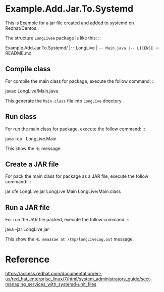 Example.Add.Jar.To.Systemd
=======================

This is Example for a jar file created and added to systemd on Redhat/Centos..

The structure ``LongLivee`` package is like this: ::

  Example.Add.Jar.To.Systemd/
  |-- LongLive
  |   `-- Main.java
  |-- LICENSE
  `-- README.md

Compile class
-------------

For compile the main class for package, execute the follow command: ::

  javac LongLive/Main.java

This generate the ``Main.class`` file into ``LongLive`` directory.

Run class
---------

For run the main class for package, execute the follow command: ::

  java -cp . LongLive.Main

This show the ``Hi`` message.

Create a JAR file
-----------------

For pack the main class for package as a JAR file, execute the follow command: ::

  jar cfe LongLive.jar LongLive.Main LongLive/Main.class


Run a JAR file
--------------

For run the JAR file packed, execute the follow command: ::

  java -jar LongLive.jar

This show the ``Hi meaasae at /tmp/longLiveLog.out`` message.

Reference
=========
https://access.redhat.com/documentation/en-us/red_hat_enterprise_linux/7/html/system_administrators_guide/sect-managing_services_with_systemd-unit_files

